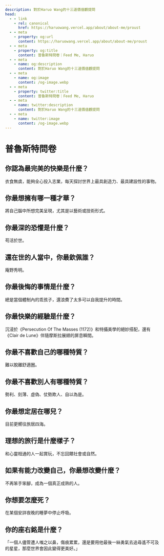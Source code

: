 ```yaml
---
description: 對於Haruo Wang的十三道價值觀提問
head:
  - - link
    - rel: canonical
      href: https://haruowang.vercel.app/about/about-me/proust
  - - meta
    - property: og:url
      content: https://haruowang.vercel.app/about/about-me/proust
  - - meta
    - property: og:title
      content: 普魯斯特問卷｜Feed Me, Haruo
  - - meta
    - name: og:description
      content: 對於Haruo Wang的十三道價值觀提問
  - - meta
    - name: og:image
      content: /og-image.webp
  - - meta
    - property: twitter:title
      content: 普魯斯特問卷｜Feed Me, Haruo
  - - meta
    - name: twitter:description
      content: 對於Haruo Wang的十三道價值觀提問
  - - meta
    - name: twitter:image
      content: /og-image.webp
---
```


# 普魯斯特問卷

<p><Badge type="info" text="🌳 Evergreen" /></P>

## 你認為最完美的快樂是什麼？

衣食無虞，能夠全心投入志業，每天探討世界上最具創造力、最具建設性的事物。

## 你最想擁有哪一種才華？

將自己腦中所想完美呈現，尤其是以藝術或技術形式。

## 你最深的恐懼是什麼？

苟活於世。

## 還在世的人當中，你最欽佩誰？

庵野秀明。

## 你最後悔的事情是什麼？

總是當個體制內的乖孩子，還浪費了太多可以自我提升的時間。

## 你最快樂的經驗是什麼？

沉浸於《Persecution Of The Masses (1172)》和特攝美學的絕妙搭配，還有《Clair de Lune》伴隨摩斯拉展翅的屏息瞬間。

## 你最不喜歡自己的哪種特質？

難以脫離舒適圈。

## 你最不喜歡別人有哪種特質？

勢利、刻薄、虛偽、仗勢欺人、自以為是。

## 你最想定居在哪兒？

目前更嚮往旅居四海。

## 理想的旅行是什麼樣子？

和心靈相通的人一起賞玩，不忘回饋社會或自然。

## 如果有能力改變自己，你最想改變什麼？

不再笨手笨腳，成為一個真正成熟的人。

## 你想要怎麼死？

在某個安詳夜晚的睡夢中停止呼吸。

## 你的座右銘是什麼？

「一個人儘管遭人嗤之以鼻，傷痕累累，還是要用他最後一絲勇氣去追尋遙不可及的星星，那麼世界會因此變得更美好。」